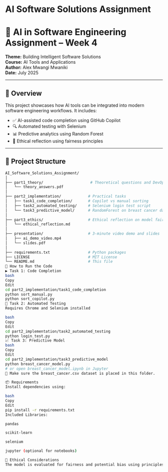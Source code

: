 # AI Software Solutions Assignment
# 🚀 AI in Software Engineering Assignment – Week 4

**Theme:** Building Intelligent Software Solutions  
**Course:** AI Tools and Applications  
**Author:** Alex Mwangi Mwaniki  
**Date:** July 2025

---

## 📌 Overview

This project showcases how AI tools can be integrated into modern software engineering workflows. It includes:

- ✅ AI-assisted code completion using GitHub Copilot
- 🔍 Automated testing with Selenium
- 📊 Predictive analytics using Random Forest
- 🧠 Ethical reflection using fairness principles

---

## 📂 Project Structure

```bash
AI_Software_Solutions_Assignment/
│
├── part1_theory/                     # Theoretical questions and DevOps case study
│   └── theory_answers.pdf
│
├── part2_implementation/            # Practical tasks
│   ├── task1_code_completion/       # Copilot vs manual sorting
│   ├── task2_automated_testing/     # Selenium login test script
│   └── task3_predictive_model/      # RandomForest on breast cancer data
│
├── part3_ethics/                    # Ethical reflection on model fairness
│   └── ethical_reflection.md
│
├── presentation/                    # 3-minute video demo and slides
│   ├── ai_demo_video.mp4
│   └── slides.pdf
│
├── requirements.txt                 # Python packages
├── LICENSE                          # MIT License
└── README.md                        # This file
🧪 How to Run the Code
▶️ Task 1: Code Completion
bash
Copy
Edit
cd part2_implementation/task1_code_completion
python sort_manual.py
python sort_copilot.py
🧪 Task 2: Automated Testing
Requires Chrome and Selenium installed

bash
Copy
Edit
cd part2_implementation/task2_automated_testing
python login_test.py
📈 Task 3: Predictive Model
bash
Copy
Edit
cd part2_implementation/task3_predictive_model
python breast_cancer_model.py
# or open breast_cancer_model.ipynb in Jupyter
📌 Make sure the breast_cancer.csv dataset is placed in this folder.

📦 Requirements
Install dependencies using:

bash
Copy
Edit
pip install -r requirements.txt
Included Libraries:

pandas

scikit-learn

selenium

jupyter (optional for notebooks)

🤖 Ethical Considerations
The model is evaluated for fairness and potential bias using principles from IBM AI Fairness 360. Reflection and mitigation strategies are included in part3_ethics.